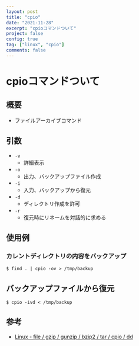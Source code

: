 ```yaml
---
layout: post
title: "cpio"
date: "2021-11-28"
excerpt: "cpioコマンドついて"
project: false
config: true
tag: ["linux", "cpio"]
comments: false
---
```


# cpioコマンドついて

## 概要
 - ファイルアーカイブコマンド

## 引数
 - `-v`
   - 詳細表示　
 - `-o`
   - 出力、バックアップファイル作成 
 - `-i`
   - 入力、バックアップから復元　
 - `-d`
   - ディレクトリ作成を許可
 - `-r`
   - 復元時にリネームを対話的に求める

## 使用例

### カレントディレクトリの内容をバックアップ

```console
$ find . | cpio -ov > /tmp/backup
```

## バックアップファイルから復元

```console
$ cpio -ivd < /tmp/backup
```

## 参考
 - [Linux - file / gzip / gunzip / bzip2 / tar / cpio / dd](https://www.infraeye.com/study/linuxz14.html)
